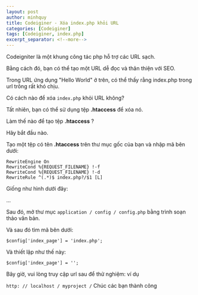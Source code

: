 ```yaml
---
layout: post
author: minhquy
title: Codeiginer - Xóa index.php khỏi URL
categories: [Codeiginer]
tags: [Codeiginer, index.php]
excerpt_separator: <!--more-->
---
```

Codeigniter là một khung công tác php hỗ trợ các URL sạch.

Bằng cách đó, bạn có thể tạo một URL dễ đọc và thân thiện với SEO.
<!--more-->
Trong URL ứng dụng "Hello World" ở trên, có thể thấy rằng index.php trong url trông rất khó chịu.

Có cách nào để xóa `index.php` khỏi URL không?

Tất nhiên, bạn có thể sử dụng tệp **.htaccess** để xóa nó.

Làm thế nào để tạo tệp **.htaccess** ?

Hãy bắt đầu nào.

Tạo một tệp có tên **.htaccess** trên thư mục gốc của bạn và nhập mã bên dưới:

```
RewriteEngine On
RewriteCond %{REQUEST_FILENAME} !-f
RewriteCond %{REQUEST_FILENAME} !-d
RewriteRule ^(.*)$ index.php?/$1 [L]
```
Giống như hình dưới đây:

...


Sau đó, mở thư mục `application / config / config.php` bằng trình soạn thảo văn bản.

Và sau đó tìm mã bên dưới:

```
$config['index_page'] = 'index.php';
```
Và thiết lập như thế này:

```
$config['index_page'] = '';
```
Bây giờ, vui lòng truy cập url sau để thử nghiệm:
ví dụ

``http: // localhost / myproject /``
Chúc các bạn thành công